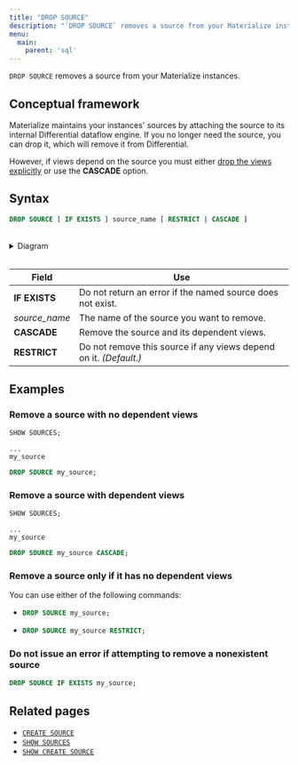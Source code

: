 ```yaml
---
title: "DROP SOURCE"
description: "`DROP SOURCE` removes a source from your Materialize instances."
menu:
  main:
    parent: 'sql'
---
```


`DROP SOURCE` removes a source from your Materialize instances.

## Conceptual framework

Materialize maintains your instances' sources by attaching the source to its
internal Differential dataflow engine. If you no longer need the source, you can
drop it, which will remove it from Differential.

However, if views depend on the source you must either [drop the views
explicitly](../drop-view) or use the **CASCADE** option.

## Syntax

```sql
DROP SOURCE [ IF EXISTS ] source_name [ RESTRICT | CASCADE ]
```

<br/>
<details>
<summary>Diagram</summary>
<br>

{{< diagram "drop-source.svg" >}}

</details>
<br/>

Field | Use
------|-----
**IF EXISTS** | Do not return an error if the named source does not exist.
_source&lowbar;name_ | The name of the source you want to remove.
**CASCADE** | Remove the source and its dependent views.
**RESTRICT** | Do not remove this source if any views depend on it. _(Default.)_

## Examples

### Remove a source with no dependent views

```sql
SHOW SOURCES;
```
```nofmt
...
my_source
```
```sql
DROP SOURCE my_source;
```

### Remove a source with dependent views

```sql
SHOW SOURCES;
```
```nofmt
...
my_source
```
```sql
DROP SOURCE my_source CASCADE;
```

### Remove a source only if it has no dependent views

You can use either of the following commands:

- ```sql
  DROP SOURCE my_source;
  ```
- ```sql
  DROP SOURCE my_source RESTRICT;
  ```

### Do not issue an error if attempting to remove a nonexistent source

```sql
DROP SOURCE IF EXISTS my_source;
```

## Related pages

- [`CREATE SOURCE`](../create-source)
- [`SHOW SOURCES`](../show-sources)
- [`SHOW CREATE SOURCE`](../show-create-source)

